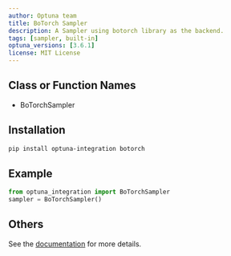 ```yaml
---
author: Optuna team
title: BoTorch Sampler
description: A Sampler using botorch library as the backend.
tags: [sampler, built-in]
optuna_versions: [3.6.1]
license: MIT License
---
```


## Class or Function Names

- BoTorchSampler

## Installation

```bash
pip install optuna-integration botorch
```

## Example

```python
from optuna_integration import BoTorchSampler
sampler = BoTorchSampler()
```

## Others

See the [documentation](https://optuna-integration.readthedocs.io/en/latest/reference/generated/optuna_integration.BoTorchSampler.html) for more details.

